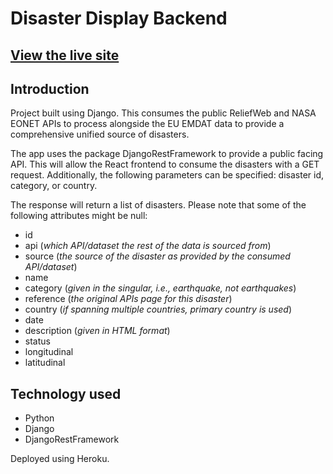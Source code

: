 # Disaster Display Backend
## [View the live site](https://api.disaster.lukecs.dev)

## Introduction
Project built using Django. This consumes the public ReliefWeb and NASA EONET APIs to process alongside the EU EMDAT data to provide a comprehensive unified source of disasters. 

The app uses the package DjangoRestFramework to provide a public facing API. This will allow the React frontend to consume the disasters with a GET request. Additionally, the following parameters can be specified: disaster id, category, or country.

The response will return a list of disasters. Please note that some of the following attributes might be null:
- id
- api (*which API/dataset the rest of the data is sourced from*)
- source (*the source of the disaster as provided by the consumed API/dataset*)
- name
- category (*given in the singular, i.e., earthquake, not earthquakes*)
- reference (*the original APIs page for this disaster*)
- country (*if spanning multiple countries, primary country is used*)
- date
- description (*given in HTML format*)
- status
- longitudinal
- latitudinal

## Technology used
- Python
- Django
- DjangoRestFramework

Deployed using Heroku.